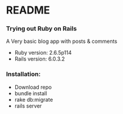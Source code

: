 # README
### Trying out Ruby on Rails

A Very basic blog app with posts & comments

* Ruby version:  2.6.5p114
* Rails version:  6.0.3.2

### Installation:
- Download repo
- bundle install
- rake db:migrate
- rails server

